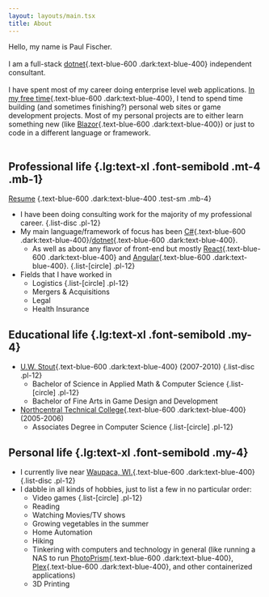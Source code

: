 ```yaml
---
layout: layouts/main.tsx
title: About
---
```

Hello, my name is Paul Fischer.
<br />
<br />
I am a full-stack [dotnet](https://dotnet.microsoft.com){.text-blue-600 .dark:text-blue-400} independent consultant.
<br />
<br />
I have spent most of my career doing enterprise level web applications.  [In my free time](https://github.com/paulmfischer){.text-blue-600 .dark:text-blue-400}, I tend to spend time building (and sometimes finishing?) personal web sites or game development projects. Most of my personal projects are to either learn something new (like [Blazor](https://dotnet.microsoft.com/en-us/apps/aspnet/web-apps/blazor){.text-blue-600 .dark:text-blue-400}) or just to code in a different language or framework.
<br />
<br />
## Professional life {.lg:text-xl .font-semibold .mt-4 .mb-1}
[Resume](/PaulFischerResume.pdf) {.text-blue-600 .dark:text-blue-400 .test-sm .mb-4}

+ I have been doing consulting work for the majority of my professional career.
{.list-disc .pl-12}
+ My main language/framework of focus has been [C#](https://dotnet.microsoft.com/en-us/languages/csharp){.text-blue-600 .dark:text-blue-400}/[dotnet](https://dotnet.microsoft.com){.text-blue-600 .dark:text-blue-400}.
  - As well as about any flavor of front-end but mostly [React](https://react.dev/){.text-blue-600 .dark:text-blue-400} and [Angular](https://angular.io/){.text-blue-600 .dark:text-blue-400}.
  {.list-[circle] .pl-12}
+ Fields that I have worked in
  - Logistics
  {.list-[circle] .pl-12}
  - Mergers & Acquisitions
  - Legal
  - Health Insurance

## Educational life {.lg:text-xl .font-semibold .my-4}

+ [U.W. Stout](https://www.uwstout.edu/){.text-blue-600 .dark:text-blue-400} (2007-2010)
{.list-disc .pl-12}
  - Bachelor of Science in Applied Math & Computer Science
  {.list-[circle] .pl-12}
  - Bachelor of Fine Arts in Game Design and Development
+ [Northcentral Technical College](https://www.ntc.edu/){.text-blue-600 .dark:text-blue-400} (2005-2006)
  - Associates Degree in Computer Science
  {.list-[circle] .pl-12}


## Personal life {.lg:text-xl .font-semibold .my-4}

+ I currently live near [Waupaca, WI.](https://en.wikipedia.org/wiki/Waupaca,_Wisconsin){.text-blue-600 .dark:text-blue-400}
{.list-disc .pl-12}
+ I dabble in all kinds of hobbies, just to list a few in no particular order:
  - Video games
  {.list-[circle] .pl-12}
  - Reading
  - Watching Movies/TV shows
  - Growing vegetables in the summer
  - Home Automation
  - Hiking
  - Tinkering with computers and technology in general (like running a NAS to run [PhotoPrism](https://www.photoprism.app/){.text-blue-600 .dark:text-blue-400}, [Plex](https://www.plex.tv/){.text-blue-600 .dark:text-blue-400}, and other containerized applications)
  - 3D Printing